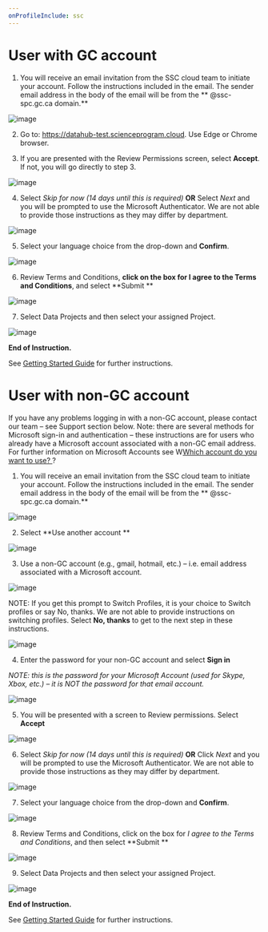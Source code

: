 ```yaml
---
onProfileInclude: ssc
---
```


# User with GC account 
1.	You will receive an email invitation from the SSC cloud team to initiate your account. Follow the instructions included in the email. The sender email address in the body of the email will be from the ** @ssc-spc.gc.ca domain.**
 
![image](https://user-images.githubusercontent.com/99416857/153609024-b8f13649-c067-4e7e-a704-f79f9e8c0c20.png)
 
2.	Go to: https://datahub-test.scienceprogram.cloud.  Use Edge or Chrome browser.

3.	If you are presented with the Review Permissions screen, select **Accept**. 
If not, you will go directly to step 3.
 
![image](https://user-images.githubusercontent.com/99416857/153609292-2cbbf1ba-0c05-4123-b997-efdb99b457aa.png)

4.	Select _Skip for now (14 days until this is required)_ **OR** 
Select _Next_ and you will be prompted to use the Microsoft Authenticator. We are not able to provide those instructions as they may differ by department. 

![image](https://user-images.githubusercontent.com/99416857/153609339-7509d179-939a-4ded-aa9d-d28eab0190c0.png)

5.	Select your language choice from the drop-down and **Confirm**.

![image](https://user-images.githubusercontent.com/99416857/153609551-7c97cf1f-7ac7-4c74-b230-3ce0d32fd64e.png)

6.	Review Terms and Conditions, **click on the box for I agree to the Terms and Conditions**, and select **Submit **

![image](https://user-images.githubusercontent.com/99416857/153609596-800e18a8-f1b7-4230-b741-560163429073.png)

7. Select Data Projects and then select your assigned Project.

![image](https://user-images.githubusercontent.com/99416857/153502021-85037044-830b-424c-b4a7-761b602fbe31.png)

**End of Instruction.**

See [Getting Started Guide](https://github.com/ssc-sp/datahub-portal/wiki/Getting-Started-Guide) for further instructions.


# User with non-GC account

If you have any problems logging in with a non-GC account, please contact our team – see Support section below.
Note: there are several methods for Microsoft sign-in and authentication – these instructions are for users who already have a Microsoft account associated with a non-GC email address. For further information on Microsoft Accounts see W[Which account do you want to use? ](https://support.microsoft.com/en-us/office/which-account-do-you-want-to-use-2b5bbd7a-7df6-4283-beff-8015e28eb7b9)? 

1.	You will receive an email invitation from the SSC cloud team to initiate your account. Follow the instructions included in the email. The sender email address in the body of the email will be from the ** @ssc-spc.gc.ca domain.**
 
![image](https://user-images.githubusercontent.com/99416857/153609024-b8f13649-c067-4e7e-a704-f79f9e8c0c20.png)

2.	Select **Use another account **

![image](https://user-images.githubusercontent.com/99416857/153610586-70851de6-2bab-4c54-8114-16449d834abc.png)

3.	Use a non-GC account (e.g., gmail, hotmail, etc.) – i.e. email address associated with a Microsoft account.  

![image](https://user-images.githubusercontent.com/99416857/153610627-929197c2-6da3-4e3c-aad8-16979743d809.png)

NOTE: If you get this prompt to Switch Profiles, it is your choice to Switch profiles or say No, thanks. We are not able to provide instructions on switching profiles. 
Select **No, thanks** to get to the next step in these instructions.

![image](https://user-images.githubusercontent.com/99416857/153610678-f0bed225-ae7a-425e-bb33-b5eb9af16c5d.png)

4.	Enter the password for your non-GC account and select **Sign in**

_NOTE: this is the password for your Microsoft Account (used for Skype, Xbox, etc.) – it is NOT the password for that email account._

![image](https://user-images.githubusercontent.com/99416857/153612349-a8c9b8da-be45-4f4a-b3a0-61bc49f7fda6.png)


5.	You will be presented with a screen to Review permissions. Select **Accept**

![image](https://user-images.githubusercontent.com/99416857/153610829-fea3ed7d-a069-4072-b7b3-f778eb1cf85f.png)

6.	Select _Skip for now (14 days until this is required)_ **OR** 
Click _Next_ and you will be prompted to use the Microsoft Authenticator. We are not able to provide those instructions as they may differ by department.

![image](https://user-images.githubusercontent.com/99416857/153610938-bfdc9f2a-981a-4d73-ab29-89e618991c7c.png)

7.	Select your language choice from the drop-down and **Confirm**.

![image](https://user-images.githubusercontent.com/99416857/153611087-b221f02b-76a9-4fd8-88e9-b4e346cb9b43.png)


8.	Review Terms and Conditions, click on the box for _I agree to the Terms and Conditions_, and then select **Submit **

![image](https://user-images.githubusercontent.com/99416857/153611063-5001a2ca-5e0a-4dfd-addc-8df42a7860d1.png)

9.	Select Data Projects and then select your assigned Project.

![image](https://user-images.githubusercontent.com/99416857/153502021-85037044-830b-424c-b4a7-761b602fbe31.png)

**End of Instruction.**

See [Getting Started Guide](https://github.com/ssc-sp/datahub-portal/wiki/Getting-Started-Guide) for further instructions.